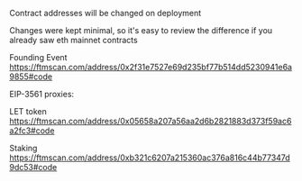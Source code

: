 Contract addresses will be changed on deployment

Changes were kept minimal, so it's easy to review the difference if you already saw eth mainnet contracts

Founding Event https://ftmscan.com/address/0x2f31e7527e69d235bf77b514dd5230941e6a9855#code





EIP-3561 proxies:

LET token https://ftmscan.com/address/0x05658a207a56aa2d6b2821883d373f59ac6a2fc3#code

Staking https://ftmscan.com/address/0xb321c6207a215360ac376a816c44b77347d9dc53#code
